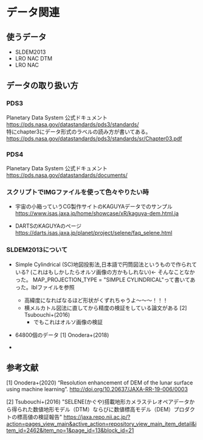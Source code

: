 # データ関連

## 使うデータ
- SLDEM2013
- LRO NAC DTM
- LRO NAC

## データの取り扱い方

### PDS3
Planetary Data System 公式ドキュメント  
<https://pds.nasa.gov/datastandards/pds3/standards/>  
特にchapter3にデータ形式のラベルの読み方が書いてある。
<https://pds.nasa.gov/datastandards/pds3/standards/sr/Chapter03.pdf>  

### PDS4
Planetary Data System 公式ドキュメント  
<https://pds.nasa.gov/datastandards/documents/>  

### スクリプトでIMGファイルを使って色々やりたい時  
- 宇宙の小箱っていうCG製作サイトのKAGUYAデータでのサンプル  
<https://www.isas.jaxa.jp/home/showcase/xR/kaguya-dem.html.ja>  

- DARTSのKAGUYAのページ  
<https://darts.isas.jaxa.jp/planet/project/selene/faq_selene.html>  

### SLDEM2013について

- Simple Cylindrical (SC)地図投影法,日本語で円筒図法というもので作られている? (これはもしかしたらオルソ画像の方かもしれない)← そんなことなかった。  MAP_PROJECTION_TYPE = "SIMPLE CYLINDRICAL"って書いてあった。lblファイルを参照
    - 高緯度になればなるほど形状がくずれちゃうよ〜〜〜！！！ 
    - 横メルカトル図法に直してから精度の検証をしている論文がある [2] Tsubouchi+(2016)  
        - でもこれはオルソ画像の検証

- 64800個のデータ [1] Onodera+(2018)
- 

## 参考文献
[1] Onodera+(2020) “Resolution enhancement of DEM of the lunar surface using machine learning”.
http://doi.org/10.20637/JAXA-RR-19-006/0003

[2] Tsubouchi+(2016) "SELENE(かぐや)搭載地形カメラステレオペアデータから得られた数値地形モデル（DTM）ならびに数値標高モデル（DEM）プロダクトの標高値の検証報告"
https://jaxa.repo.nii.ac.jp/?action=pages_view_main&active_action=repository_view_main_item_detail&item_id=2462&item_no=1&page_id=13&block_id=21